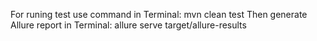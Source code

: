 For runing test use command in Terminal:
mvn clean test
Then generate Allure report in Terminal:
allure serve target/allure-results
